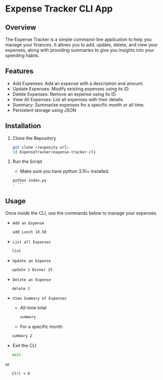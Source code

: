 # Expense Tracker CLI App

## Overview
The Expense Tracker is a simple command-line application to help you manage your finances. It allows you to add, update,
delete, and view your expenses, along with providing summaries to give you insights into your spending habits.

## Features 
 - Add Expenses: Add an expense with a description and amount.
 - Update Expenses: Modify existing expenses using its ID.
 - Delete Expenses: Remove an expense using its ID.
 - View All Expenses: List all expenses with their details.
 - Summary: Summarize expenses for a specific month or all time.
 - Persistent storage using JSON


## Installation

1. Clone the Repository

    ```Bash
    git clone <resposity url>
    cd ExpenseTracker/expense-tracker-cli
    ```

2. Run the Script 
   - Make sure you have python 3.10+ installed.
   ```Bash
   python index.py
   - ```

## Usage
Once inside the CLI, use the commands below to manage your expenses.

 - `Add an Expense`
    ```Bash
    add Lunch 10.50
    ```
 
- `List all Expenses`
 ```Bash
    list 
   ```

 - `Update an Expense`
 ```Bash
    update 1 Dinner 15
 ```


 - `Delete an Expense`
 ```Bash
    delete 1
 ```

- `View Summary of Expenses`
  - All-time total
     ```Bash
    summary
     ```

  - For a specific month
 ```Bash
    summary 2
 ```

- Exit the CLI
 ```Bash
    exit
 ```
 or 
 ```Bash
    Ctrl + D
 ```